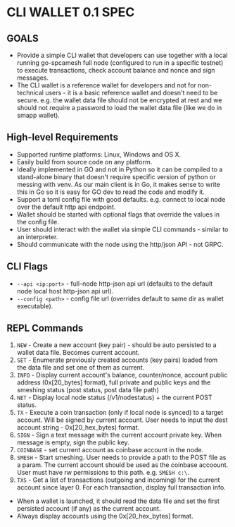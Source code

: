 # CLI WALLET 0.1 SPEC

## GOALS
- Provide a simple CLI wallet that developers can use together with a local running go-spcamesh full node (configured to run in a specific testnet) to execute transactions, check account balance and nonce and sign messages.
- The CLI wallet is a reference wallet for developers and not for non-technical users - it is a basic reference wallet and doesn't need to be secure. e.g. the wallet data file should not be encrypted at rest and we should not require a password to load the wallet data file (like we do in smapp wallet).

## High-level Requirements
- Supported runtime platforms: Linux, Windows and OS X.
- Easily build from source code on any platform.
- Ideally implemented in GO and not in Python so it can be compiled to a stand-alone binary that doesn't require specific version of python or messing with venv. As our main client is in Go, it makes sense to write this in Go so it is easy for GO dev to read the code and modify it.
- Support a toml config file with good defaults. e.g. connect to local node over the default http api endpoint.
- Wallet should be started with optional flags that override the values in the config file.
- User should interact with the wallet via simple CLI commands - similar to an interpreter.
- Should communicate with the node using the http/json API - not GRPC.

## CLI Flags
- `--api <ip:port>` - full-node http-json api url (defaults to the default node local host http-json api url).
- `--config <path>` - config file url (overrides default to same dir as wallet executable).

## REPL Commands
1. `NEW` - Create a new account (key pair) - should be auto persisted to a wallet data file. Becomes current account.
3. `SET` - Enumerate previously created accounts (key pairs) loaded from the data file and set one of them as current.
4. `INFO` - Display current account's balance, counter/nonce, account public address (0x[20_bytes] format), full private and public keys and the smeshing status (post status, post data file path)
5. `NET` - Display local node status (/v1/nodestatus) + the current POST status.
6. `TX` - Execute a coin transaction (only if local node is synced) to a target account. Will be signed by current account. User needs to input the dest account string - 0x[20_hex_bytes) format.
7. `SIGN` - Sign a text message with the current account private key. When message is empty, sign the public key.
8. `COINBASE` - set current account as coinbase account in the node.
9. `SMESH` - Start smeshing. User needs to provide a path to the POST file as a param. The current account should be used as the coinbase accoount. User must have rw permissions to this path. e.g. `SMESH c:\`.
10. `TXS` - Get a list of transactions (outgoing and incoming) for the current account since layer 0. For each transaction, display full transaction info.

- When a wallet is launched, it should read the data file and set the first persisted account (if any) as the current account.
- Always display accounts using the 0x[20_hex_bytes] format.
